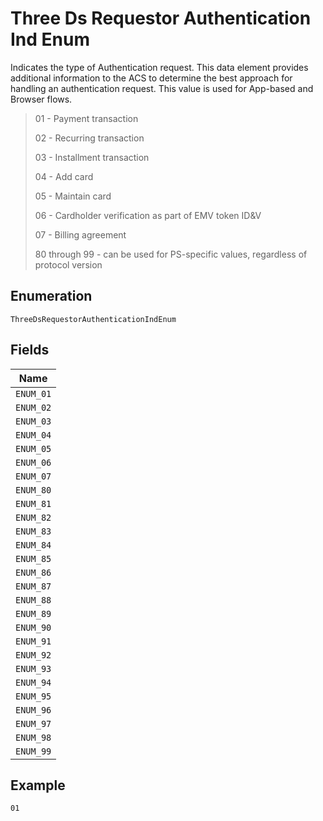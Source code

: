 
# Three Ds Requestor Authentication Ind Enum

Indicates the type of Authentication request. This data element provides additional information to the ACS to determine the best approach for handling an authentication request. This value is used for App-based and Browser flows.

> 01 - Payment transaction
> 
> 02 - Recurring transaction
> 
> 03 - Installment transaction
> 
> 04 - Add card
> 
> 05 - Maintain card
> 
> 06 - Cardholder verification as part of EMV token ID&V
> 
> 07 - Billing agreement
> 
> 80 through 99 - can be used for PS-specific values, regardless of protocol version

## Enumeration

`ThreeDsRequestorAuthenticationIndEnum`

## Fields

| Name |
|  --- |
| `ENUM_01` |
| `ENUM_02` |
| `ENUM_03` |
| `ENUM_04` |
| `ENUM_05` |
| `ENUM_06` |
| `ENUM_07` |
| `ENUM_80` |
| `ENUM_81` |
| `ENUM_82` |
| `ENUM_83` |
| `ENUM_84` |
| `ENUM_85` |
| `ENUM_86` |
| `ENUM_87` |
| `ENUM_88` |
| `ENUM_89` |
| `ENUM_90` |
| `ENUM_91` |
| `ENUM_92` |
| `ENUM_93` |
| `ENUM_94` |
| `ENUM_95` |
| `ENUM_96` |
| `ENUM_97` |
| `ENUM_98` |
| `ENUM_99` |

## Example

```
01
```

